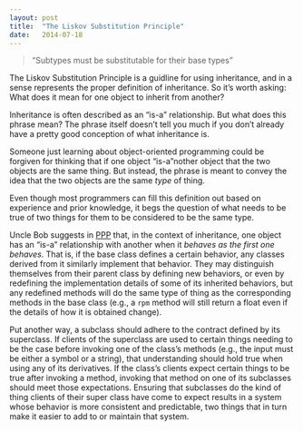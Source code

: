 ```yaml
---
layout: post
title:  "The Liskov Substitution Principle"
date:   2014-07-18
---
```


> “Subtypes must be substitutable for their base types”

The Liskov Substitution Principle is a guidline for using inheritance, and in a sense represents the proper definition of inheritance. So it’s worth asking: What does it mean for one object to inherit from another?

Inheritance is often described as an “is-a” relationship. But what does this phrase mean? The phrase itself doesn’t tell you much if you don’t already have a pretty good conception of what inheritance is.

Someone just learning about object-oriented programming could be forgiven for thinking that if one object “is-a”nother object that the two objects are the same thing. But instead, the phrase is meant to convey the idea that the two objects are the same *type* of thing.

Even though most programmers can fill this definition out based on experience and prior knowledge, it begs the question of what needs to be true of two things for them to be considered to be the same type.

Uncle Bob suggests in [PPP][] that, in the context of inheritance, one object has an “is-a” relationship with another when it *behaves as the first one behaves*. That is, if the base class defines a certain behavior, any classes derived from it similarly implement that behavior. They may distinguish themselves from their parent class by defining new behaviors, or even by redefining the implementation details of some of its inherited behaviors, but any redefined methods will do the same type of thing as the corresponding methods in the base class (e.g., a `rpm` method will still return a float even if the details of how it is obtained change).

Put another way, a subclass should adhere to the contract defined by its superclass. If clients of the superclass are used to certain things needing to be the case before invoking one of the class’s methods (e.g., the input must be either a symbol or a string), that understanding should hold true when using any of its derivatives. If the class’s clients expect certain things to be true after invoking a method, invoking that method on one of its subclasses should meet those expectations. Ensuring that subclasses do the kind of thing clients of their super class have come to expect results in a system whose behavior is more consistent and predictable, two things that in turn make it easier to add to or maintain that system.

[PPP]: http://www.amazon.com/Software-Development-Principles-Patterns-Practices/dp/0135974445
